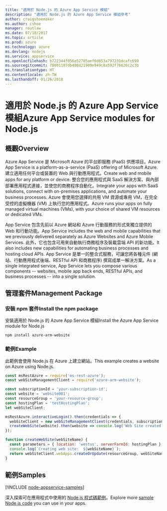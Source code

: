 ```yaml
---
title: "適用於 Node.js 的 Azure App Service 模組"
description: "適用於 Node.js 的 Azure App Service 模組參考"
author: craigshoemaker
ms.author: cshoe
manager: routlaw
ms.date: 07/18/2017
ms.topic: article
ms.prod: azure
ms.technology: azure
ms.devlang: nodejs
ms.service: appservice
ms.openlocfilehash: b722344f056a52785aef6d853a797231dcafc699
ms.sourcegitcommit: 78001187db408d21909e949c8a592f76626c2c3b
ms.translationtype: HT
ms.contentlocale: zh-TW
ms.lasthandoff: 01/26/2018
---
```

# <a name="azure-app-service-modules-for-nodejs"></a><span data-ttu-id="76254-103">適用於 Node.js 的 Azure App Service 模組</span><span class="sxs-lookup"><span data-stu-id="76254-103">Azure App Service modules for Node.js</span></span>

## <a name="overview"></a><span data-ttu-id="76254-104">概觀</span><span class="sxs-lookup"><span data-stu-id="76254-104">Overview</span></span>

<span data-ttu-id="76254-105">Azure App Service 是 Microsoft Azure 的平台即服務 (PaaS) 供應項目。</span><span class="sxs-lookup"><span data-stu-id="76254-105">Azure App Service is a platform-as-a-service (PaaS) offering of Microsoft Azure.</span></span> <span data-ttu-id="76254-106">建立適用任何平台或裝置的 Web 與行動應用程式。</span><span class="sxs-lookup"><span data-stu-id="76254-106">Create web and mobile apps for any platform or device.</span></span> <span data-ttu-id="76254-107">整合您的應用程式與 SaaS 解決方案、與內部部署應用程式連接，並使您的商務程序自動化。</span><span class="sxs-lookup"><span data-stu-id="76254-107">Integrate your apps with SaaS solutions, connect with on-premises applications, and automate your business processes.</span></span> <span data-ttu-id="76254-108">Azure 會使用您選擇的共用 VM 資源或專用 VM，在完全受控的虛擬機器 (VM) 上執行您的應用程式。</span><span class="sxs-lookup"><span data-stu-id="76254-108">Azure runs your apps on fully managed virtual machines (VMs), with your choice of shared VM resources or dedicated VMs.</span></span>

<span data-ttu-id="76254-109">App Service 包含先前以 Azure 網站和 Azure 行動服務的形式來獨立提供的 Web 和行動功能。</span><span class="sxs-lookup"><span data-stu-id="76254-109">App Service includes the web and mobile capabilities that we previously delivered separately as Azure Websites and Azure Mobile Services.</span></span> <span data-ttu-id="76254-110">此外，它也包含可用來自動執行商務程序及裝載雲端 API 的新功能。</span><span class="sxs-lookup"><span data-stu-id="76254-110">It also includes new capabilities for automating business processes and hosting cloud APIs.</span></span> <span data-ttu-id="76254-111">App Service 是單一的整合式服務，可讓您將各種元件 (網站、行動應用程式後端、RESTful API 和商務程序) 撰寫成單一解決方案。</span><span class="sxs-lookup"><span data-stu-id="76254-111">As a single integrated service, App Service lets you compose various components -- websites, mobile app back ends, RESTful APIs, and business processes -- into a single solution.</span></span>

## <a name="management-package"></a><span data-ttu-id="76254-112">管理套件</span><span class="sxs-lookup"><span data-stu-id="76254-112">Management Package</span></span>

### <a name="install-the-npm-package"></a><span data-ttu-id="76254-113">安裝 npm 套件</span><span class="sxs-lookup"><span data-stu-id="76254-113">Install the npm package</span></span>

<span data-ttu-id="76254-114">安裝適用於 Node.js 的 Azure App Service 模組</span><span class="sxs-lookup"><span data-stu-id="76254-114">Install the Azure App Service module for Node.js</span></span>

```bash
npm install azure-arm-website
```

### <a name="example"></a><span data-ttu-id="76254-115">範例</span><span class="sxs-lookup"><span data-stu-id="76254-115">Example</span></span>

<span data-ttu-id="76254-116">此範例會使用 Node.js 在 Azure 上建立網站。</span><span class="sxs-lookup"><span data-stu-id="76254-116">This example creates a website on Azure using Node.js.</span></span>

```javascript
const msRestAzure = require('ms-rest-azure');
const webSiteManagementClient = require('azure-arm-website');

const subscriptionId = 'your-subscription-id';
const website = 'website001';
const resourceGroup = 'your-resource-group';
const hostingPlan = 'testHostingPlan';
let webSiteClient;

msRestAzure.interactiveLogin().then(credentials => {
  webSiteClient = new webSiteManagementClient(credentials, subscriptionId);
  createWebSite(website).then(website => console.log('Web Site created successfully', website));
});

function createWebSite(webSiteName) {
  const parameters = { location: 'westus', serverFarmId: hostingPlan };
  console.log(`Creating web site:  ${webSiteName}`);
  return webSiteClient.webApps.createOrUpdate(resourceGroup, webSiteName, parameters, null);
}
```

## <a name="samples"></a><span data-ttu-id="76254-117">範例</span><span class="sxs-lookup"><span data-stu-id="76254-117">Samples</span></span>

[!INCLUDE [node-appservice-samples](../docs-ref-conceptual/includes/appservice-samples.md)]

<span data-ttu-id="76254-118">深入探索可在應用程式中使用的 [Node.js 程式碼範例](https://azure.microsoft.com/resources/samples/?platform=nodejs)。</span><span class="sxs-lookup"><span data-stu-id="76254-118">Explore more [sample Node.js code](https://azure.microsoft.com/resources/samples/?platform=nodejs) you can use in your apps.</span></span>
